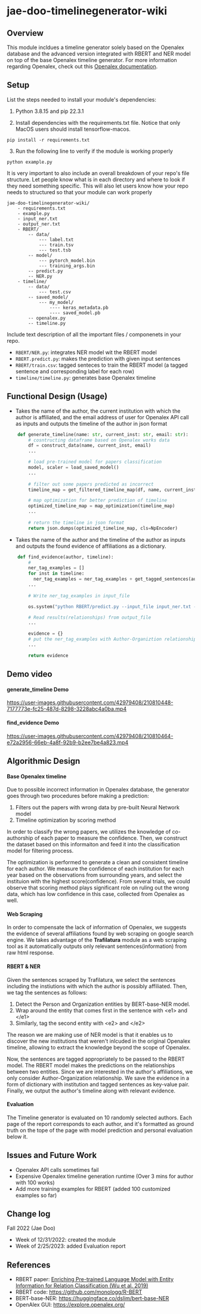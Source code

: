 # jae-doo-timelinegenerator-wiki

## Overview
This module incldues a timeline generator solely based on the Openalex database and the advanced version integrated with RBERT and NER model on top of the base Openalex timeline generator. For more information regarding Openalex, check out this [Openalex documentation](https://docs.openalex.org/). 

## Setup

List the steps needed to install your module's dependencies: 

1. Python 3.8.15 and pip 22.3.1

2. Install dependencies with the requirements.txt file. Notice that only MacOS users should install tensorflow-macos.
```
pip install -r requirements.txt 
```

3. Run the following line to verify if the module is working properly
```
python example.py
```

It is very important to also include an overall breakdown of your repo's file structure. Let people know what is in each directory and where to look if they need something specific. This will also let users know how your repo needs to structured so that your module can work properly

```
jae-doo-timelinegenerator-wiki/
    - requirements.txt
    - example.py
    - input_ner.txt
    - output_ner.txt
    - RBERT/ 
        -- data/
            --- label.txt
            --- train.tsv
            --- test.tsb
        -- model/
            --- pytorch_model.bin
            --- training_args.bin
        -- predict.py
        -- NER.py
    - timeline/
        -- data/
            --- test.csv
        -- saved_model/
            --- my_model/
                ---- keras_metadata.pb
                ---- saved_model.pb
        -- openalex.py
        -- timeline.py
```

Include text description of all the important files / componenets in your repo. 
* `RBERT/NER.py`: integrates NER model wit the RBERT model
* `RBERT.predict.py`: makes the prediction with given input sentences
* `RBERT/train.csv`: tagged senteces to train the RBERT model (a tagged sentence and corresponding label for each row)
* `timeline/timeline.py`: generates base Openalex timeline


## Functional Design (Usage)
* Takes the name of the author, the current institution with which the author is affiliated, and the email address of user for Openalex API call as inputs and outputs the timeline of the author in json format
```python
    def generate_timeline(name: str, current_inst: str, email: str):
        # cosntructing dataframe based on Openalex works data
        df = construct_data(name, current_inst, email)
        ...

        # load pre-trained model for papers classification
        model, scaler = load_saved_model()
        ...
        
        # filter out some papers predicted as incorrect
        timeline_map = get_filtered_timeline_map(df, name, current_inst, model, scaler)

        # map optimization for better prediction of timeline
        optimized_timeline_map = map_optimization(timeline_map)
        ...
        
        # return the timeline in json format
        return json.dumps(optimized_timeline_map, cls=NpEncoder)
```

* Takes the name of the author and the timeline of the author as inputs and outputs the found evidence of affiliations as a dictionary.
```python
    def find_evidence(author, timeline):
        # 
        ner_tag_examples = []
        for inst in timeline:
          ner_tag_examples = ner_tag_examples + get_tagged_sentences(author, inst) 
        ...
        
        # Write ner_tag_examples in input_file

        os.system("python RBERT/predict.py --input_file input_ner.txt --output_file output_ner.txt --model_dir RBERT/model")

        # Read results(relationships) from output_file
        ...

        evidence = {}
        # put the ner_tag_examples with Author-Organiztion relationships in evidence with (institution, sentences) as key-value pair.
        ...

        return evidence
```

## Demo video

#### generate_timeline Demo


https://user-images.githubusercontent.com/42979408/210810448-7177773e-fc25-487d-8298-3228abc4a0ba.mp4


#### find_evidence Demo


https://user-images.githubusercontent.com/42979408/210810464-e72a2956-66eb-4a8f-92b9-b2ee7be4a823.mp4


## Algorithmic Design 

#### Base Openalex timeline
Due to possible incorrect information in Openalex database, the generator goes through two procedures before making a prediction:
1. Filters out the papers with wrong data by pre-built Neural Network model
2. Timeline optimization by scoring method

In order to classify the wrong papers, we utilizes the knowledge of co-authorship of each paper to measure the confidence. Then, we construct the dataset based on this informaiton and feed it into the classification model for filtering process.

The optimization is performed to generate a clean and consistent timeline for each author. We measure the confidence of each institution for each year based on the observations from surrounding years, and select the instituion with the highest score(confidence). From several trials, we could observe that scoring method plays significant role on ruling out the wrong data, which has low confidence in this case, collected from Openalex as well.


#### Web Scraping 
In order to compensate the lack of information of Openalex, we suggests the evidence of several affiliations found by web scraping on google search engine. We takes advantage of the **Trafilatura** module as a web scraping tool as it automatically outputs only relevant sentences(information) from raw html response.


#### RBERT & NER
Given the sentences scraped by Trafilatura, we select the sentences including the instiutions with which the author is possibly affiliated. Then, we tag the sentences as follows: 
1. Detect the Person and Organization entities by BERT-base-NER model.
2. Wrap around the entity that comes first in the sentence with &lt;e1&gt; and &lt;/e1&gt;
3. Similarly, tag the second entity with &lt;e2&gt; and &lt;/e2&gt;

The reason we are making use of NER model is that it enables us to discover the new institutions that weren't inlcuded in the original Openalex timeline, allowing to extract the knowledge beyond the scope of Openalex.

Now, the sentences are tagged appropriately to be passed to the RBERT model. The RBERT model makes the predictions on the relationships between two entities. Since we are interested in the author's affiliations, we only consider Author-Organization relationship. We save the evidence in a form of dictionary with institution and tagged sentences as key-value pair. Finally, we output the author's timeline along with relevant evidence. 


#### Evaluation
The Timeline generator is evaluated on 10 randomly selected authors. Each page of the report corresponds to each author, and it's formatted as ground truth on the tope of the page with model prediction and personal evaluation below it. 


## Issues and Future Work

* Openalex API calls sometimes fail
* Expensive Openalex timeline generation runtime (Over 3 mins for author with 100 works)
* Add more training examples for RBERT (added 100 customized examples so far)


## Change log

Fall 2022 (Jae Doo)
* Week of 12/31/2022: created the module
* Week of 2/25/2023: added Evaluation report


## References 

* RBERT paper: [Enriching Pre-trained Language Model with Entity Information for Relation Classification (Wu et al. 2019)](https://arxiv.org/pdf/1905.08284.pdf)
* RBERT code: https://github.com/monologg/R-BERT
* BERT-base-NER: https://huggingface.co/dslim/bert-base-NER
* OpenAlex GUI: https://explore.openalex.org/

